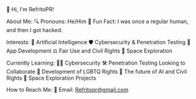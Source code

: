 👋 Hi, I'm RefritoPR!

About Me:
🔍 Pronouns: He/Him
🌟 Fun Fact: I was once a regular human, and then I got hacked.

Interests:
🤖 Artificial Intelligence
🛡️ Cybersecurity & Penetration Testing
📱 App Development
⚖️ Fair Use and Civil Rights
🌌 Space Exploration

Currently Learning:
🧑‍💻 Cybersecurity
🛠️ Penetration Testing
Looking to Collaborate
🌈 Development of LGBTQ Rights
🧠 The future of AI and Civil Rights
🚀 Space Exploration Projects

How to Reach Me:
📧 Email: Refritopr@gmail.com
